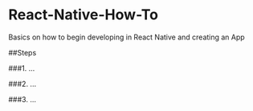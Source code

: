 # React-Native-How-To
Basics on how to begin developing in React Native and creating an App

##Steps

###1. ...

###2. ...

###3. ...
